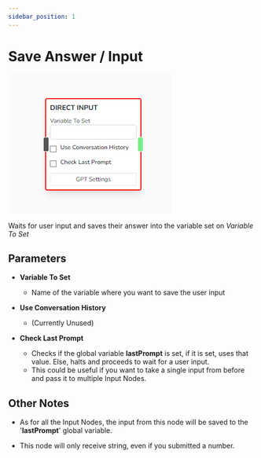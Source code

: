 ```yaml
---
sidebar_position: 1
---
```


# Save Answer / Input

![alt text](image.png)

Waits for user input and saves their answer into the variable set on _Variable To Set_

## Parameters

- **Variable To Set**

  - Name of the variable where you want to save the user input

- **Use Conversation History**

  - (Currently Unused)

- **Check Last Prompt**
  - Checks if the global variable **lastPrompt** is set, if it is set, uses that value. Else, halts and proceeds to wait for a user input.
  - This could be useful if you want to take a single input from before and pass it to multiple Input Nodes.

## Other Notes

- As for all the Input Nodes, the input from this node will be saved to the '**lastPrompt**' global variable.

- This node will only receive string, even if you submitted a number.

